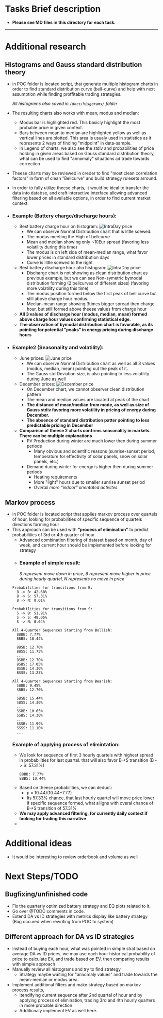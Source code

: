 # Tasks Brief description
- **Please see MD files in this directory for each task.**
---
# Additional research
## Histograms and Gauss standard distribution theory
- in POC folder is located script, that generate multiple histogram charts in order to find standard distribution curve (bell-curve) and help with next assumption while finding proffitable trading strategies. 
  
  *All histograms also saved in ```/docs/hisgorams/``` folder*
- The resulting charts also works with mean, modus and median:
  - Modus bar is highlighted red. This basicly highlight the most probable price in given context.
  - Bars between mean to median are highlighted yellow as well as vertical lines are plotted. This area is usualy used in statistics as it represents 2 ways of finding "midpoint" in data-sample. 
  - In Legend of charts, we also see the stdiv and probabilities of price holding in given areas based on Gauss standard distribution theory, what can be used to find "annomaly" situations ad trade towards correction
- Theese charts may be reviewed in oreder to find "most clean correlation factors" in form of clean "Bellcurve" and build strategy rulesets arround.
- In order to fully utilize theese charts, it would be ideal to transfer the data into databse, and craft interactive interface allowing advanced filtering based on all available options, in order to find current market context.
- ### Example (Battery charge/discharge hours):
  - Best battery charge hour on histogram:
    ![IntraDay price](https://github.com/EnemyDev/flexpower_assignment/blob/main/docs/histograms/IntradayPriceHourly_Hour_3.png?raw=true)
    - We can observe Normal Distribution chart that is little scewed.
    - The modus meeting the High of bellcurve
    - Mean and median showing only ~10Eur spread (favoring less volatility during this time)
    - The modus is on left side of mean-median range, what favor lower prices in standard distribution days
    - Curve is little scewed to the right
  - Best battery discharge hour ohn histogram:
    ![IntraDay price](https://github.com/EnemyDev/flexpower_assignment/blob/main/docs/histograms/IntradayPriceHourly_Hour_19.png?raw=true)
    - Discharge chart is not showing as clean distribution chart as previous example, but we can see Non-symetric bymodal distribution forming (2 bellcurves of different sizes) (favoring more volatility during this time)
    - The modus position formed below the first peak of bell curve but still above charge hour modus.
    - Median-mean range showing 3times bigger spread then charge hour, but still formed above theese values from charge hour
  - **All 3 values of discharge hour (modus, median, mean) formed above charge hour values confirming statistical edge.**
  - **The observation of bymodal distribution chart is favorable, as its pointing for potential "peaks" in energy pricing during discharge hours**
- ### Example2 (Seasonality and volatility):
  - June prices:
    ![June price](https://github.com/EnemyDev/flexpower_assignment/blob/main/docs/histograms/IntradayPriceHourly_Month_June.png?raw=true)
    - We can observe Normal Distribution chart as well as all 3 values (modus, median, mean) pointing out the peak of it.
    - The Gauss std Deviation size, is also pointing to less volatility during June as well
  - December prices:
    ![December price](https://github.com/EnemyDev/flexpower_assignment/blob/main/docs/histograms/IntradayPriceHourly_Month_December.png?raw=true)
    - On December chart, we cannot observer clean distribution pattern
    - The mean and median values are lacated at peak of the chart
    -  **The distance of mean/median from mode, as well as size of Gauss stdiv favoring more volatility in pricing of energy during December.** 
    -  **The absence of standard distribution patter pointing to less predictable pricing in December**
  - **Comparism of theese 2 charts confirms seasonality in markets. There can be multiple explanations**
    - PV Production during winter are much lower then during summer periods
      - Many obvious and scientific reasons (sunrise-sunset period, temperature for effectivity of solar panels, snow on solar panels, etc.)
    - Demand during winter for energy is higher then during summer periods
      - Heating requirements
      - More "light" hours due to smaller sunrise sunset period
      - *Overall more "indoor" orientated activites*
## Markov process
- In POC folder is located script that applies markov process over quartels of hour, looking for probabilities of specific sequence of quartels directions forming hour
- This approach can be used with **"process of elimination"** to predict probabilities of 3rd or 4th quarter of hour.
  - Advanced combination filtering of dataset based on month, day of week, and current hour should be implemented before looking for strategy
  - ### Example of simple result:
    *S represent move down in price, B represent move higher in price during hourly quartel, N represents no move in price*
  ```
  Probabilities for transitions from B:
    B -> B: 42.68%
    B -> S: 57.31%
    B -> N: 0.01%

  Probabilities for transitions from S:
    S -> B: 51.91%
    S -> S: 48.05%
    S -> N: 0.04%

  All 4-Quarter Sequences Starting from Bullish:
    BBBB: 7.77%
    BBBS: 10.44%
    ...
    BBSB: 12.70%
    BBSS: 11.75%
    ...
    BSBB: 12.70%
    BSBS: 17.05%
    BSSB: 14.30%
    BSSS: 13.23%
    ...
  All 4-Quarter Sequences Starting from Bearish:
    SBBB: 9.45%
    SBBS: 12.70%
    ...
    SBSB: 15.44%
    SBSS: 14.30%
    ...
    SSBB: 10.65%
    SSBS: 14.30%
    ...
    SSSB: 11.99%
    SSSS: 11.10%
    ...
  ```
    ### Example of applying process of elimintation:
    - We look for sequence of first 3 hourly quartels with highest spread in probabilities for last quartel. that will also favor B->S transition (B -> S: 57.31%) 
      ```
      BBBB: 7.77%
      BBBS: 10.44%
    - Based on theese probabilities, we can deduct:
        - p = 10.44/(10.44+7.77) 
        - Its 57.33% chance, that last hourly quartel will move price lower if specific sequence formed, what alligns with overal chance of B->S transition of 57.31%
    - **We may apply advanced filtering, for currently daily context if looking for trading this narrative**
    - 
# Additional ideas
- It would be interesting to review orderbook and volume as well
# Next Steps/TODO
## Bugfixing/unfinished code
- Fix the quarterly optimized battery strategy and EQ plots related to it.
- Go over @TODO comments in code.
- Extend DA vs ID strategies with metrics display like battery strategy (Bug occured when rewriting from POC to system) 
## Different approach for DA vs ID strategies
- Instead of buying each hour, what was pointed in simple strat based on average DA vs ID prices, we may use each hour historical probability of price to calculate EV, and trade based on EV, then comparing results with simple approach
- Manually review all histograms and try to find strategy
  - Strategy maybe waiting for "annomaly values" and trade towards the mean-median or modus area.
- Implement additional filters and make strategy based on markov process results,
  - Itendifying current sequence after 2nd quartel of hour and by applying process of elimination, trading 3rd and 4th hourly quarters in more probable direction
  - Additionaly implement EV as well here.